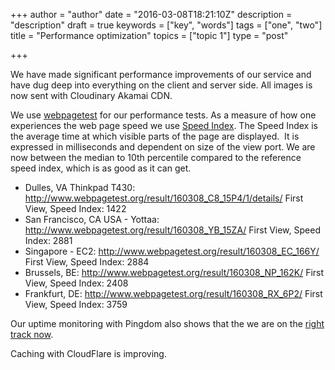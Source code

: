 +++
author = "author"
date = "2016-03-08T18:21:10Z"
description = "description"
draft = true
keywords = ["key", "words"]
tags = ["one", "two"]
title = "Performance optimization"
topics = ["topic 1"]
type = "post"

+++
We have made significant performance improvements of our service and have dug deep into everything on the client and server side. All images is now sent with Cloudinary Akamai CDN.

We use [webpagetest][1] for our performance tests. As a measure of how one experiences the web page speed we use [Speed Index][2]. The Speed Index is the average time at which visible parts of the page are displayed.  It is expressed in milliseconds and dependent on size of the view port. We are now between the median to 10th percentile compared to the reference speed index, which is as good as it can get.

 - Dulles, VA Thinkpad T430: http://www.webpagetest.org/result/160308_C8_15P4/1/details/  First View, Speed Index: 1422
 - San Francisco, CA USA - Yottaa:  http://www.webpagetest.org/result/160308_YB_15ZA/  First View, Speed Index: 2881
 - Singapore - EC2: http://www.webpagetest.org/result/160308_EC_166Y/  First View, Speed Index: 2884
 - Brussels, BE: http://www.webpagetest.org/result/160308_NP_162K/ First View, Speed Index: 2408
 - Frankfurt, DE: http://www.webpagetest.org/result/160308_RX_6P2/  First View, Speed Index: 3759

Our uptime monitoring with Pingdom also shows that the we are on the [right track now][3]. 

Caching with CloudFlare is improving. 



  [1]: http://www.webpagetest.org
  [2]: https://sites.google.com/a/webpagetest.org/docs/using-webpagetest/metrics/speed-index
  [3]: http://stats.pingdom.com/r7vt9tv6brq8/2014082
